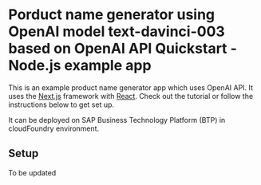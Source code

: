 # Porduct name generator using OpenAI model text-davinci-003 based on OpenAI API Quickstart - Node.js example app

This is an example product name generator app which uses OpenAI API. It uses the [Next.js](https://nextjs.org/) framework with [React](https://reactjs.org/). Check out the tutorial or follow the instructions below to get set up.

It can be deployed on SAP Business Technology Platform (BTP) in cloudFoundry environment.

## Setup  

To be updated
